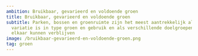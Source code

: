 ```yaml
---
ambition: Bruikbaar, gevarieerd en voldoende groen
title: Bruikbaar, gevarieerd en voldoende groen
subtitle: Parken, bossen en groenruimte zijn het meest aantrekkelijk als er
  variatie is in type groen en gebruik en als verschillende doelgroepen er naast
  elkaar kunnen verblijven
image: /bruikbaar-gevarieerd-en-voldoende-groen.png
tag: groen
---
```

